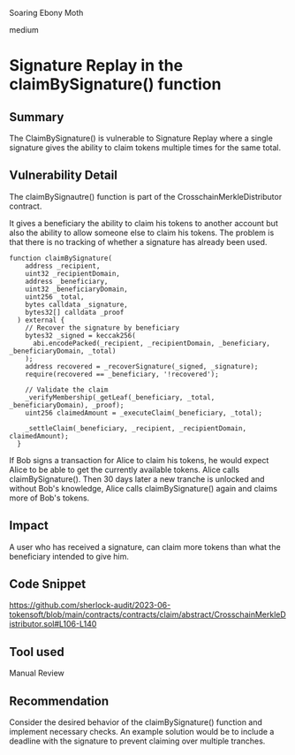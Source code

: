 Soaring Ebony Moth

medium

# Signature Replay in the claimBySignature() function

## Summary
The ClaimBySignature() is vulnerable to Signature Replay where a single signature gives the ability to claim tokens multiple times for the same total. 
## Vulnerability Detail
The claimBySignautre() function is part of the CrosschainMerkleDistributor contract.

It gives a beneficiary the ability to claim his tokens to another account but also the ability to allow someone else to claim his tokens.
The problem is that there is no tracking of whether a signature has already been used. 
```solidity
function claimBySignature(
    address _recipient,
    uint32 _recipientDomain,
    address _beneficiary,
    uint32 _beneficiaryDomain,
    uint256 _total,
    bytes calldata _signature,
    bytes32[] calldata _proof
  ) external {
    // Recover the signature by beneficiary
    bytes32 _signed = keccak256(
      abi.encodePacked(_recipient, _recipientDomain, _beneficiary, _beneficiaryDomain, _total)
    );
    address recovered = _recoverSignature(_signed, _signature);
    require(recovered == _beneficiary, '!recovered');

    // Validate the claim
    _verifyMembership(_getLeaf(_beneficiary, _total, _beneficiaryDomain), _proof);
    uint256 claimedAmount = _executeClaim(_beneficiary, _total);

    _settleClaim(_beneficiary, _recipient, _recipientDomain, claimedAmount);
  }
```

If Bob signs a transaction for Alice to claim his tokens, he would expect Alice to be able to get the currently available tokens.
Alice calls claimBySignature(). Then 30 days later a new tranche is unlocked and without Bob's knowledge, Alice calls claimBySignature() again and claims more of Bob's tokens.
## Impact
A user who has received a signature, can claim more tokens than what the beneficiary intended to give him.
## Code Snippet

https://github.com/sherlock-audit/2023-06-tokensoft/blob/main/contracts/contracts/claim/abstract/CrosschainMerkleDistributor.sol#L106-L140

## Tool used

Manual Review

## Recommendation
Consider the desired behavior of the claimBySignature() function and implement necessary checks.
An example solution would be to include a deadline with the signature to prevent claiming over multiple tranches.